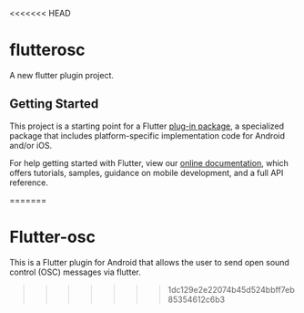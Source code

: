 <<<<<<< HEAD
# flutterosc

A new flutter plugin project.

## Getting Started

This project is a starting point for a Flutter
[plug-in package](https://flutter.dev/developing-packages/),
a specialized package that includes platform-specific implementation code for
Android and/or iOS.

For help getting started with Flutter, view our
[online documentation](https://flutter.dev/docs), which offers tutorials,
samples, guidance on mobile development, and a full API reference.

=======
# Flutter-osc
This is a Flutter plugin for Android that allows the user to send open sound control (OSC) messages via flutter.
>>>>>>> 1dc129e2e22074b45d524bbff7eb85354612c6b3
